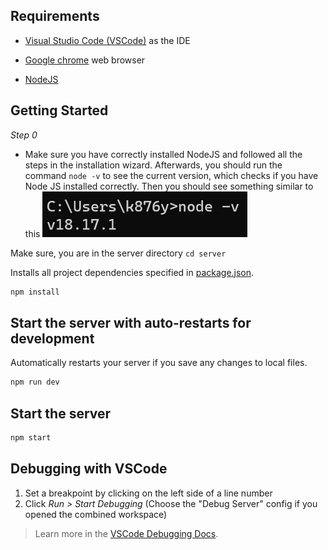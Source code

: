 ## Requirements

* [Visual Studio Code (VSCode)](https://code.visualstudio.com/download) as the IDE

* [Google chrome](https://www.google.com/chrome/) web browser
* [NodeJS](https://nodejs.org/en/download) 


## Getting Started
*Step 0*
- Make sure you have correctly installed NodeJS and followed all the steps in the installation wizard. Afterwards, you should run the command ```node -v``` to see the current version, which checks if you have Node JS installed correctly. Then you should see something similar to this
![Node version](readme_assets/node_version.png)

Make sure, you are in the server directory `cd server`

Installs all project dependencies specified in [package.json](./package.json).

```bash
npm install
```

## Start the server with auto-restarts for development

Automatically restarts your server if you save any changes to local files.

```bash
npm run dev
```

## Start the server

```bash
npm start
```
## Debugging with VSCode

1. Set a breakpoint by clicking on the left side of a line number
2. Click *Run > Start Debugging* (Choose the "Debug Server" config if you opened the combined workspace)

> Learn more in the [VSCode Debugging Docs](https://code.visualstudio.com/docs/editor/debugging).